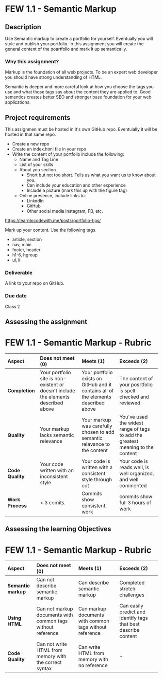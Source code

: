 # FEW 1.1 - Semantic Markup

## Description 

Use Semantic markup to create a portfolio for yourself. Eventually you will style and publish your portfolio. In this assignment you will create the general content of the poartfolio and mark it up semantically.

### Why this assignment?

Markup is the foundation of all web projects. To be an expert web developer you should have strong understanding of HTML.

Semantic is deeper and more careful look at how you choose the tags you use and what those tags say about the content they are applied to. Good sementics creates better SEO and stronger base foundation for your web applications.

## Project requirements

This assignmen must be hosted in it's own GitHub repo. Eventuially it will be hosted in that same repo.

- Create a new repo
- Create an index.html file in your repo
- Write the content of your portfolio include the following: 
    - Name and Tag Line
    - List of your skills
    - About you section
        - Short but not too short. Tells us what you want us to know about you. 
        - Can include your education and other experience
        - Include a picture (mark this up with the figure tag)
    - Online presence, include links to: 
        - LinkedIn
        - GitHub
        - Other social media Instagram, FB, etc. 

https://learntocodewith.me/posts/portfolio-tips/

Mark up your content. Use the following tags. 

- article, section
- nav, main
- footer, header
- h1-6, hgroup
- ul, li

### Deliverable

A link to your repo on GitHub. 

### Due date

Class 2

## Assessing the assignment

# FEW 1.1 - Semantic Markup - Rubric 

| Aspect | Does not meet (0) | Meets (1) | Exceeds (2) |
|:-------|:------------------|:----------|:------------|
| **Completion** | Your portfolio site is non-existent or doesn't include the elements described above | Your portfolio exists on GitHub and it contains all of the elements described above | The content of your posrtfolio is spell checked and reviewed. |
| **Quality** | Your markup lacks semantic relevance | Your markup was carefully chosen to add semantic relavance to the content| You've used the widest range of tags to add the greatest meaning to the content |
| **Code Quality** | Your code written with an inconsistent style | Your code is written with a consistent style through out | Your code is reads well, is well organized, and well commented |
| **Work Process** | < 3 comits.   | Commits show consistent work| commits show full 3 hours of work |

## Assessing the learning Objectives 

# FEW 1.1 - Semantic Markup - Rubric 

| Aspect | Does not meet (0) | Meets (1) | Exceeds (2) |
|:-------|:------------------|:----------|:------------|
| **Semantic markup** | Can not describe semantic markup | Can describe semantic markup | Completed stretch challenges |
| **Using HTML** | Can not markup documents with common tags without reference | Can markup documents with common tags without reference | Can easily predict and identify tags that best describe content |
| **Code Quality** | Can not write HTML from memory with the correct syntax | Can write HTML from memory with no reference | - |


